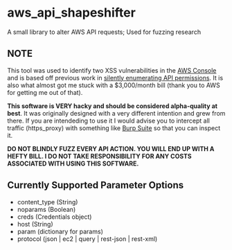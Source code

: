 # aws_api_shapeshifter
A small library to alter AWS API requests; Used for fuzzing research

## NOTE
This tool was used to identify two XSS vulnerabilities in the [AWS Console](https://frichetten.com/blog/xss_in_aws_console/) and is based off previous work in [silently enumerating API permissions](https://frichetten.com/blog/aws-api-enum-vuln/). It is also what almost got me stuck with a $3,000/month bill (thank you to AWS for getting me out of that).

**This software is VERY hacky and should be considered alpha-quality at best**. It was originally designed with a very different intention and grew from there. If you are intendeding to use it I would advise you to intercept all traffic (https_proxy) with something like [Burp Suite](https://frichetten.com/blog/aws-api-enum-vuln/) so that you can inspect it. 

**DO NOT BLINDLY FUZZ EVERY API ACTION. YOU WILL END UP WITH A HEFTY BILL. I DO NOT TAKE RESPONSIBILITY FOR ANY COSTS ASSOCIATED WITH USING THIS SOFTWARE.**

## Currently Supported Parameter Options
* content_type (String) 
* noparams (Boolean) 
* creds (Credentials object) 
* host (String) 
* param (dictionary for params)
* protocol (json | ec2 | query | rest-json | rest-xml)

